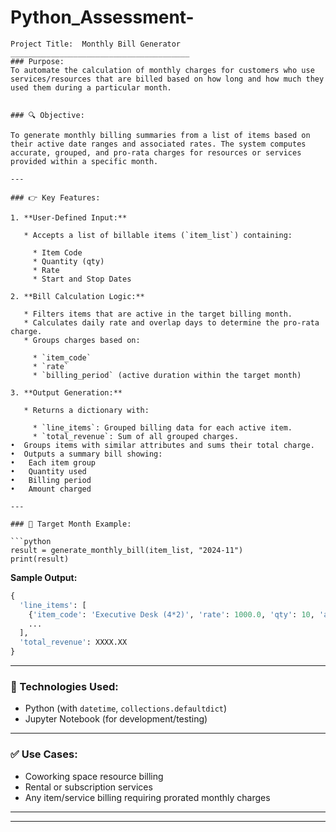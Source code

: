 # Python_Assessment-
```
Project Title:  Monthly Bill Generator
________________________________________
### Purpose:
To automate the calculation of monthly charges for customers who use services/resources that are billed based on how long and how much they used them during a particular month.


### 🔍 Objective:

To generate monthly billing summaries from a list of items based on their active date ranges and associated rates. The system computes accurate, grouped, and pro-rata charges for resources or services provided within a specific month.

---

### 👉 Key Features:

1. **User-Defined Input:**

   * Accepts a list of billable items (`item_list`) containing:

     * Item Code
     * Quantity (qty)
     * Rate
     * Start and Stop Dates

2. **Bill Calculation Logic:**

   * Filters items that are active in the target billing month.
   * Calculates daily rate and overlap days to determine the pro-rata charge.
   * Groups charges based on:

     * `item_code`
     * `rate`
     * `billing_period` (active duration within the target month)

3. **Output Generation:**

   * Returns a dictionary with:

     * `line_items`: Grouped billing data for each active item.
     * `total_revenue`: Sum of all grouped charges.
•  Groups items with similar attributes and sums their total charge.
•  Outputs a summary bill showing:
•	Each item group
•	Quantity used
•	Billing period
•	Amount charged

---

### 📅 Target Month Example:

```python
result = generate_monthly_bill(item_list, "2024-11")
print(result)
```

**Sample Output:**

```python
{
  'line_items': [
    {'item_code': 'Executive Desk (4*2)', 'rate': 1000.0, 'qty': 10, 'amount': ..., 'billing_period': '2024-11-01 to 2024-10-17'},
    ...
  ],
  'total_revenue': XXXX.XX
}
```

---

### 📄 Technologies Used:

* Python (with `datetime`, `collections.defaultdict`)
* Jupyter Notebook (for development/testing)

---

### ✅ Use Cases:

* Coworking space resource billing
* Rental or subscription services
* Any item/service billing requiring prorated monthly charges

---
________________________________________


```

